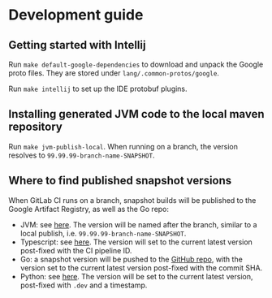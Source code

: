 # Development guide

## Getting started with Intellij

Run `make default-google-dependencies` to download and unpack the Google proto
files. They are stored under `lang/.common-protos/google`.

Run `make intellij` to set up the IDE protobuf plugins.

## Installing generated JVM code to the local maven repository

Run `make jvm-publish-local`. When running on a branch, the version resolves to
`99.99.99-branch-name-SNAPSHOT`.

## Where to find published snapshot versions

When GitLab CI runs on a branch, snapshot builds will be published to the Google
Artifact Registry, as well as the Go repo:

- JVM: see [here](https://console.cloud.google.com/artifacts/maven/stream-machine-development/europe-west4/snapshot/io.strmprivacy.api:api-definitions-kotlin?project=stream-machine-development).
The version will be named after the branch, similar to a local publish, i.e.
`99.99.99-branch-name-SNAPSHOT`.
- Typescript: see [here](https://console.cloud.google.com/artifacts/npm/stream-machine-development/europe-west4/npm/@strmprivacy-internal%2Fapi-definitions?project=stream-machine-development).
The version will set to the current latest version post-fixed with the CI pipeline ID.
- Go: a snapshot version will be pushed to the [GitHub repo](https://github.com/strmprivacy/api-definitions-go),
with the version set to the current latest version post-fixed with the commit SHA.
- Python: see [here](https://console.cloud.google.com/artifacts/python/stream-machine-development/europe-west4/python-test/strmprivacy-api-definitions?project=stream-machine-development).
The version will be set to the current latest version, post-fixed with `.dev`
and a timestamp.
